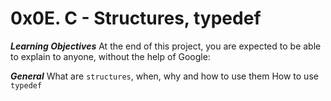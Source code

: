 # 0x0E. C - Structures, typedef
***Learning Objectives***
At the end of this project, you are expected to be able to explain to anyone, without the help of Google:

***General***
What are `structures`, when, why and how to use them
How to use `typedef`
